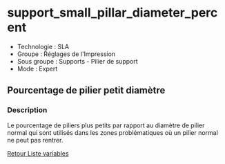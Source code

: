 # support_small_pillar_diameter_percent

* Technologie : SLA
* Groupe : Réglages de l'Impression
* Sous groupe : Supports - Pilier de support
* Mode : Expert

## Pourcentage de pilier petit diamètre

### Description

Le pourcentage de piliers plus petits par rapport au diamètre de pilier normal qui sont utilisés dans les zones problématiques où un pilier normal ne peut pas rentrer.

[Retour Liste variables](variable_list.md)